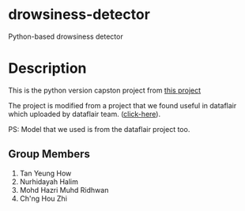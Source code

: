 # drowsiness-detector
Python-based drowsiness detector


# Description
This is the python version capston project from [this project](https://github.com/hdyhlm/Drowsiness-Detection-Java-Trials)

The project is modified from a project that we found useful in dataflair which uploaded by dataflair team. ([click-here](https://data-flair.training/blogs/python-project-driver-drowsiness-detection-system/)).

PS: Model that we used is from the dataflair project too.

## Group Members
1. Tan Yeung How
1. Nurhidayah Halim
1. Mohd Hazri Muhd Ridhwan
1. Ch'ng Hou Zhi
